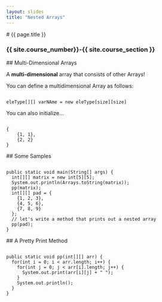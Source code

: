 ```yaml
---
layout: slides
title: "Nested Arrays"
---
```

<section markdown="block" class="intro-slide">
# {{ page.title }}

### {{ site.course_number}}-{{ site.course_section }}

<p><small></small></p>
</section>

<section markdown="block">
## Multi-Dimensional Arrays

A __multi-dimensional__ array that consists of other Arrays!

You can define a multidimensional Array as follows:

<pre><code data-trim contenteditable>
eleType[][] varNAme = new eleType[size][size]
</code></pre>

You can also initialize...

<pre><code data-trim contenteditable>
{
	{1, 1}, 
	{2, 2}
} 
</code></pre>
</section>

<section markdown="block">
## Some Samples

<pre><code data-trim contenteditable>
public static void main(String[] args) {
  int[][] matrix = new int[5][5];
  System.out.println(Arrays.toString(matrix));
  pp(matrix);
  int[][] pad = {
    {1, 2, 3},
    {4, 5, 6},
    {7, 8, 9}
  };
  // let's write a method that prints out a nested array
  pp(pad);
}
</code></pre>
</section>

<section markdown="block">
## A Pretty Print Method

<pre><code data-trim contenteditable>
public static void pp(int[][] arr) {
  for(int i = 0; i < arr.length; i++) {
    for(int j = 0; j < arr[i].length; j++) {
      System.out.print(arr[i][j] + " ");
    }
    System.out.println();
  }
}

</code></pre>
</section>

